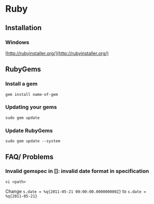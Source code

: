 # Ruby #

## Installation ##

### Windows ###

[http://rubyinstaller.org/](http://rubyinstaller.org/)

## RubyGems ##

### Install a gem ###

	gem install name-of-gem

### Updating your gems ###

	sudo gem update

### Update RubyGems ###

	sudo gem update --system

## FAQ/ Problems ##

### Invalid gemspec in [<path>]: invalid date format in specification ###

	vi <path>
	
Change `s.date = %q{2011-05-21 00:00:00.000000000Z}` to `s.date = %q{2011-05-21}`
